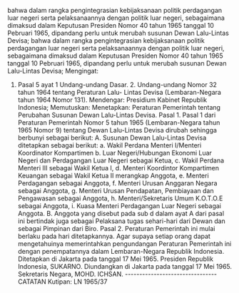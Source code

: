  bahwa dalam rangka pengintegrasian kebijaksanaan politik perdagangan luar negeri serta pelaksanaannya dengan politik luar negeri, sebagaimana dimaksud dalam Keputusan Presiden Nomor 40 tahun 1965 tanggal 10 Pebruari 1965, dipandang perlu untuk merubah susunan Dewan Lalu-Lintas Devisa; bahwa dalam rangka pengintegrasian kebijaksanaan politik perdagangan luar negeri serta pelaksanaannya dengan politik luar negeri, sebagaimana dimaksud dalam Keputusan Presiden Nomor 40 tahun 1965 tanggal 10 Pebruari 1965, dipandang perlu untuk merubah susunan Dewan Lalu-Lintas Devisa;
Mengingat:

1. Pasal 5 ayat 1 Undang-undang Dasar. 2. Undang-undang Nomor 32 tahun 1964 tentang Peraturan Lalu- Lintas Devisa (Lembaran-Negara tahun 1964 Nomor 131). Mendengar: Presidium Kabinet Republik Indonesia; Memutuskan: Menetapkan: Peraturan Pemerintah tentang Perubahan Susunan Dewan Lalu-Lintas Devisa. Pasal 1. Pasal 1 dari Peraturan Pemerintah Nomor 5 tahun 1965 (Lembaran-Negara tahun 1965 Nomor 9) tentang Dewan Lalu-Lintas Devisa dirubah sehingga berbunyi sebagai berikut: A. Susunan Dewan Lalu-Lintas Devisa ditetapkan sebagai berikut:
a. Wakil Perdana Menteri I/Menteri Koordinator Kompartimen b. Luar Negeri/Hubungan Ekonomi Luar Negeri dan Perdagangan Luar Negeri sebagai Ketua, c. Wakil Perdana Menteri III sebagai Wakil Ketua I, d. Menteri Koordintor Kompartimen Keuangan sebagai Wakil Ketua II merangkap Anggota, e. Menteri Perdagangan sebagai Anggota, f. Menteri Urusan Anggaran Negara sebagai Anggota, g. Menteri Urusan Pendapatan, Pembiayaan dan Pengawasan sebagai Anggota, h. Menteri/Sekretaris Umum K.O.T.O.E sebagai Anggota, i. Kuasa Menteri Perdagangan Luar Negeri sebagai Anggota. B. Anggota yang disebut pada sub d dalam ayat A dari pasal ini bertindak juga sebagai Pelaksana tugas sehari-hari dari Dewan dan sebagai Pimpinan dari Biro. Pasal 2. Peraturan Pemerintah ini mulai berlaku pada hari ditetapkannya. Agar supaya setiap orang dapat mengetahuinya memerintahkan pengundangan Peraturan Pemerintah ini dengan penempatannya dalam Lembaran-Negara Republik Indonesia. Ditetapkan di Jakarta pada tanggal 17 Mei 1965. Presiden Republik Indonesia, SUKARNO. Diundangkan di Jakarta pada tanggal 17 Mei 1965. Sekretaris Negara, MOHD. ICHSAN. -------------------------------- CATATAN Kutipan: LN 1965/37